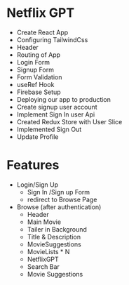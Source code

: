 # Netflix GPT

- Create React App
- Configuring TailwindCss
- Header
- Routing of App
- Login Form
- Signup Form
- Form Validation
- useRef Hook
- Firebase Setup
- Deploying our app to production
- Create signup user account
- Implement Sign In user Api
- Created Redux Store with User Slice
- Implemented Sign Out
- Update Profile

# Features

- Login/Sign Up
  - Sign In /Sign up Form
  - redirect to Browse Page
- Browse (after authentication)
  - Header
  - Main Movie
  - Tailer in Background
  - Title & Description
  - MovieSuggestions
  - MovieLists \* N
  - NetflixGPT
  - Search Bar
  - Movie Suggestions
